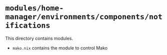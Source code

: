 # `modules/home-manager/environments/components/notifications`
This directory contains modules.
- `mako.nix` contains the module to control Mako
